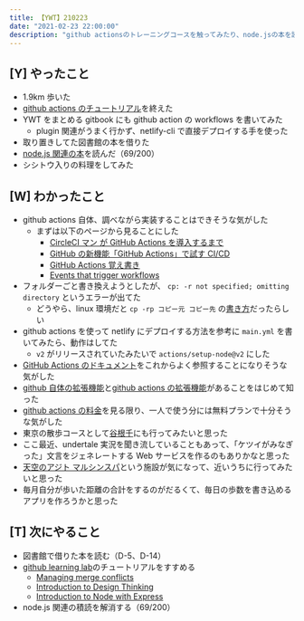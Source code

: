 ```yaml
---
title: 【YWT】210223
date: "2021-02-23 22:00:00"
description: "github actionsのトレーニングコースを触ってみたり、node.jsの本を読んだりした"
---
```


## [Y] やったこと

- 1.9km 歩いた
- [github actions のチュートリアル](https://lab.github.com/githubtraining/github-actions:-hello-world)を終えた
- YWT をまとめる gitbook にも github action の workflows を書いてみた
  - plugin 関連がうまく行かず、netlify-cli で直接デプロイする手を使った
- 取り置きしてた図書館の本を借りた
- [node.js 関連の本](https://gist.github.com/LeeDDHH/69f903aa02309eb8d61abab00ebea7c7)を読んだ（69/200）
- シシトウ入りの料理をしてみた

## [W] わかったこと

- github actions 自体、調べながら実装することはできそうな気がした
  - まずは以下のページから見ることにした
    - [CircleCI マン が GitHub Actions を導入するまで](https://zenn.dev/dodonki1223/articles/b26d3689bbb012d9e88c)
    - [GitHub の新機能「GitHub Actions」で試す CI/CD](https://knowledge.sakura.ad.jp/23478/)
    - [GitHub Actions 覚え書き](https://qiita.com/progrhyme/items/56c24b3731deffcd4481)
    - [Events that trigger workflows](https://docs.github.com/en/actions/reference/events-that-trigger-workflows)
- フォルダーごと書き換えようとしたが、 `cp: -r not specified; omitting directory` というエラーが出てた
  - どうやら、linux 環境だと `cp -rp コピー元 コピー先` の[書き方](http://keizokupw.seesaa.net/article/358217548.html)だったらしい
- github actions を使って netlify にデプロイする方法を参考に `main.yml` を書いてみたら、動作はしてた
  - `v2` がリリースされていたみたいで `actions/setup-node@v2` にした
- [GitHub Actions のドキュメント](https://docs.github.com/ja/actions)をこれからよく参照することになりそうな気がした
- [github 自体の拡張機能](https://github.com/marketplace)と[github actions の拡張機能](https://github.com/marketplace?type=actions)があることをはじめて知った
- [github actions の料金](https://github.co.jp/features/actions#pricing)を見る限り、一人で使う分には無料プランで十分そうな気がした
- 東京の散歩コースとして[谷根千](https://www.google.com/maps/search/%E8%B0%B7%E6%A0%B9%E5%8D%83/@35.7236264,139.7582851,15z/data=!3m1!4b1)にも行ってみたいと思った
- ここ最近、undertale 実況を聞き流していることもあって、「ケツイがみなぎった」文言をジェネレートする Web サービスを作るのもありかなと思った
- [天空のアジト マルシンスパ](http://marushinspa.jp/index.html)という施設が気になって、近いうちに行ってみたいと思った
- 毎月自分が歩いた距離の合計をするのがだるくて、毎日の歩数を書き込めるアプリを作ろうかと思った

## [T] 次にやること

- 図書館で借りた本を読む（D-5、D-14）
- [github learning lab](https://lab.github.com/githubtraining)のチュートリアルをすすめる
  - [Managing merge conflicts](https://lab.github.com/githubtraining/managing-merge-conflicts)
  - [Introduction to Design Thinking](https://lab.github.com/githubtraining/introduction-to-design-thinking)
  - [Introduction to Node with Express](https://lab.github.com/everydeveloper/introduction-to-node-with-express)
- node.js 関連の積読を解消する（69/200）
